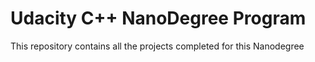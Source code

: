 # Udacity C++ NanoDegree Program
This repository contains all the projects completed for this Nanodegree

